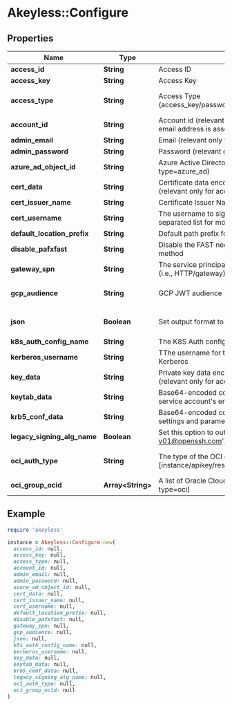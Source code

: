 # Akeyless::Configure

## Properties

| Name | Type | Description | Notes |
| ---- | ---- | ----------- | ----- |
| **access_id** | **String** | Access ID | [optional] |
| **access_key** | **String** | Access Key | [optional] |
| **access_type** | **String** | Access Type (access_key/password/azure_ad/saml/oidc/aws_iam/gcp/k8s/cert) | [optional][default to &#39;access_key&#39;] |
| **account_id** | **String** | Account id (relevant only for access-type&#x3D;password where the email address is associated with more than one account) | [optional] |
| **admin_email** | **String** | Email (relevant only for access-type&#x3D;password) | [optional] |
| **admin_password** | **String** | Password (relevant only for access-type&#x3D;password) | [optional] |
| **azure_ad_object_id** | **String** | Azure Active Directory ObjectId (relevant only for access-type&#x3D;azure_ad) | [optional] |
| **cert_data** | **String** | Certificate data encoded in base64. Used if file was not provided. (relevant only for access-type&#x3D;cert in Curl Context) | [optional] |
| **cert_issuer_name** | **String** | Certificate Issuer Name | [optional] |
| **cert_username** | **String** | The username to sign in the SSH certificate (use a comma-separated list for more than one username) | [optional] |
| **default_location_prefix** | **String** | Default path prefix for name of items, targets and auth methods | [optional] |
| **disable_pafxfast** | **String** | Disable the FAST negotiation in the Kerberos authentication method | [optional] |
| **gateway_spn** | **String** | The service principal name of the gateway as registered in LDAP (i.e., HTTP/gateway) | [optional] |
| **gcp_audience** | **String** | GCP JWT audience | [optional][default to &#39;akeyless.io&#39;] |
| **json** | **Boolean** | Set output format to JSON | [optional][default to false] |
| **k8s_auth_config_name** | **String** | The K8S Auth config name (relevant only for access-type&#x3D;k8s) | [optional] |
| **kerberos_username** | **String** | TThe username for the entry within the keytab to authenticate via Kerberos | [optional] |
| **key_data** | **String** | Private key data encoded in base64. Used if file was not provided.(relevant only for access-type&#x3D;cert in Curl Context) | [optional] |
| **keytab_data** | **String** | Base64-encoded content of a valid keytab file, containing the service account&#39;s entry. | [optional] |
| **krb5_conf_data** | **String** | Base64-encoded content of a valid krb5.conf file, specifying the settings and parameters required for Kerberos authentication. | [optional] |
| **legacy_signing_alg_name** | **Boolean** | Set this option to output legacy (&#39;ssh-rsa-cert-v01@openssh.com&#39;) signing algorithm name in the certificate. | [optional] |
| **oci_auth_type** | **String** | The type of the OCI configuration to use [instance/apikey/resource] (relevant only for access-type&#x3D;oci) | [optional][default to &#39;apikey&#39;] |
| **oci_group_ocid** | **Array&lt;String&gt;** | A list of Oracle Cloud IDs groups (relevant only for access-type&#x3D;oci) | [optional] |

## Example

```ruby
require 'akeyless'

instance = Akeyless::Configure.new(
  access_id: null,
  access_key: null,
  access_type: null,
  account_id: null,
  admin_email: null,
  admin_password: null,
  azure_ad_object_id: null,
  cert_data: null,
  cert_issuer_name: null,
  cert_username: null,
  default_location_prefix: null,
  disable_pafxfast: null,
  gateway_spn: null,
  gcp_audience: null,
  json: null,
  k8s_auth_config_name: null,
  kerberos_username: null,
  key_data: null,
  keytab_data: null,
  krb5_conf_data: null,
  legacy_signing_alg_name: null,
  oci_auth_type: null,
  oci_group_ocid: null
)
```

